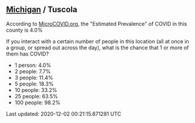 
## [Michigan](/united-states/michigan) / Tuscola

According to [MicroCOVID.org](http://microcovid.org),
the "Estimated Prevalence" of COVID in this county is 4.0%

If you interact with a certain number of people in this location
(all at once in a group, or spread out across the day), what is the chance that
1 or more of them has COVID?

- 1 person: 4.0%
- 2 people: 7.7%
- 3 people: 11.4%
- 5 people: 18.3%
- 10 people: 33.2%
- 25 people: 63.5%
- 100 people: 98.2%

Last updated: 2020-12-02 00:21:15.871281 UTC
